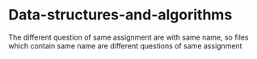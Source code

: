 # Data-structures-and-algorithms
The different question of same assignment are with same name, so files which contain same name are different questions of same assignment
